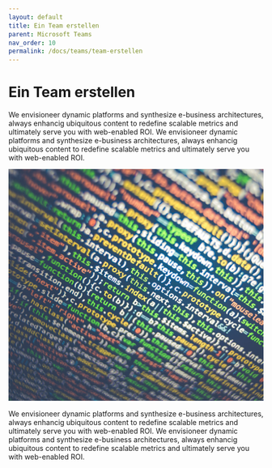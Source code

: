 ```yaml
---
layout: default
title: Ein Team erstellen
parent: Microsoft Teams
nav_order: 10
permalink: /docs/teams/team-erstellen
---
```


# Ein Team erstellen

We envisioneer dynamic platforms and synthesize e-business architectures, always enhancig ubiquitous content to redefine scalable metrics and ultimately serve you with web-enabled ROI. We envisioneer dynamic platforms and synthesize e-business architectures, always enhancig ubiquitous content to redefine scalable metrics and ultimately serve you with web-enabled ROI.

![code](../img/code.png)

We envisioneer dynamic platforms and synthesize e-business architectures, always enhancig ubiquitous content to redefine scalable metrics and ultimately serve you with web-enabled ROI. We envisioneer dynamic platforms and synthesize e-business architectures, always enhancig ubiquitous content to redefine scalable metrics and ultimately serve you with web-enabled ROI.

